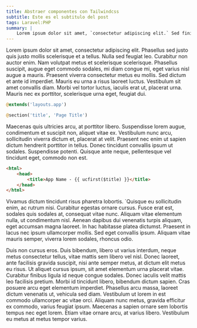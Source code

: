 ```yaml
---
title: Abstraer componentes con Tailwindcss
subtitle: Este es el subtitulo del post
tags: Laravel:PHP
summary: |
    Lorem ipsum dolor sit amet, `consectetur adipiscing elit.` Sed finibus tristique magna, at feugiat nibh elementum sed. Ut ullamcorper massa a arcu ultricies, ut faucibus magna bibendum. Cras sem lorem, faucibus ut tincidunt sit amet, sagittis sit amet arcu.
---
```

Lorem ipsum dolor sit amet, consectetur adipiscing elit. Phasellus sed justo quis justo mollis scelerisque et a tellus. 
Nulla sed feugiat leo. Curabitur non auctor enim. Nam volutpat metus et scelerisque scelerisque. Phasellus suscipit, augue eget commodo sodales, mi diam congue mi, eget varius nisl augue a mauris.
Praesent viverra consectetur metus eu mollis. Sed dictum et ante id imperdiet. Mauris eu urna a risus laoreet luctus. Vestibulum sit amet convallis diam. Morbi vel tortor luctus, iaculis erat ut, placerat urna. Mauris nec ex porttitor, scelerisque urna eget, feugiat dui.

```php
@extends('layouts.app')

@section('title', 'Page Title')
```

Maecenas quis ultricies arcu, at porttitor libero. Suspendisse lorem augue, condimentum et suscipit non, aliquet vitae ex. Vestibulum nunc arcu, sollicitudin viverra dictum et, placerat at velit. Praesent nec enim ut sapien dictum hendrerit porttitor in tellus. Donec tincidunt convallis ipsum ut sodales. Suspendisse potenti. Quisque ante neque, pellentesque vel tincidunt eget, commodo non est.

```html
<html>
    <head>
        <title>App Name - {{ ucfirst($title) }}</title>
    </head>
</html>
```

Vivamus dictum tincidunt risus pharetra lobortis. `Quisque eu sollicitudin enim, ac rutrum nisi. Curabitur egestas ornare cursus. Fusce erat est, sodales quis sodales at, consequat vitae nunc. Aliquam vitae elementum nulla, ut condimentum nisl. Aenean dapibus dui venenatis turpis aliquam, eget accumsan magna laoreet. In hac habitasse platea dictumst. Praesent in lacus nec ipsum ullamcorper mollis. Sed eget convallis ipsum. Aliquam vitae mauris semper, viverra lorem sodales, rhoncus odio.

Duis non cursus eros. Duis bibendum, libero ut varius interdum, neque metus consectetur tellus, vitae mattis sem libero vel nisl. Donec laoreet, ante facilisis gravida suscipit, nisi ante semper metus, at dictum elit metus eu risus. Ut aliquet cursus ipsum, sit amet elementum urna placerat vitae. Curabitur finibus ligula id neque congue sodales. Donec iaculis velit mattis leo facilisis pretium. Morbi id tincidunt libero, bibendum dictum sapien. Cras posuere arcu eget elementum imperdiet. Phasellus arcu massa, laoreet dictum venenatis ut, vehicula sed diam. Vestibulum ut lorem in est commodo ullamcorper ac vitae orci. Aliquam nunc metus, gravida efficitur ex commodo, varius feugiat ipsum. Maecenas a sapien ornare sem lobortis tempus nec eget lorem. Etiam vitae ornare arcu, at varius libero. Vestibulum eu metus at metus tempor varius.
